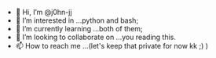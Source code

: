 - 👋 Hi, I’m @j0hn-jj
- 👀 I’m interested in ...python and bash;
- 🌱 I’m currently learning ...both of them;
- 💞️ I’m looking to collaborate on ...you reading this.
- 📫 How to reach me ...(let's keep that private for now kk ;) )

<!---
j0hn-jj/j0hn-jj is a ✨ special ✨ repository because its `README.md` (this file) appears on your GitHub profile.
You can click the Preview link to take a look at your changes.
--->
